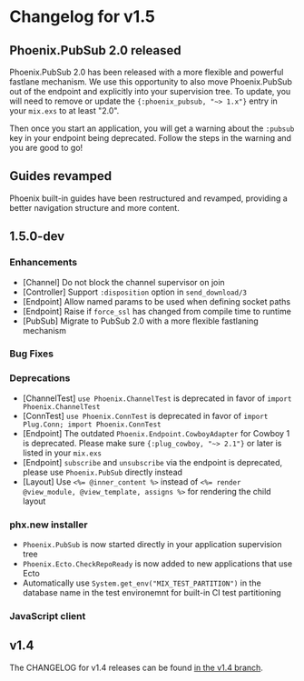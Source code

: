 # Changelog for v1.5

## Phoenix.PubSub 2.0 released

Phoenix.PubSub 2.0 has been released with a more flexible and powerful fastlane mechanism. We use this opportunity to also move Phoenix.PubSub out of the endpoint and explicitly into your supervision tree. To update, you will need to remove or update the `{:phoenix_pubsub, "~> 1.x"}` entry in your `mix.exs` to at least "2.0".

Then once you start an application, you will get a warning about the `:pubsub` key in your endpoint being deprecated. Follow the steps in the warning and you are good to go!

## Guides revamped

Phoenix built-in guides have been restructured and revamped, providing a better navigation structure and more content.

## 1.5.0-dev

### Enhancements

  * [Channel] Do not block the channel supervisor on join
  * [Controller] Support `:disposition` option in `send_download/3`
  * [Endpoint] Allow named params to be used when defining socket paths
  * [Endpoint] Raise if `force_ssl` has changed from compile time to runtime
  * [PubSub] Migrate to PubSub 2.0 with a more flexible fastlaning mechanism

### Bug Fixes

### Deprecations

  * [ChannelTest] `use Phoenix.ChannelTest` is deprecated in favor of `import Phoenix.ChannelTest`
  * [ConnTest] `use Phoenix.ConnTest` is deprecated in favor of `import Plug.Conn; import Phoenix.ConnTest`
  * [Endpoint] The outdated `Phoenix.Endpoint.CowboyAdapter` for Cowboy 1 is deprecated. Please make sure `{:plug_cowboy, "~> 2.1"}` or later is listed in your `mix.exs`
  * [Endpoint] `subscribe` and `unsubscribe` via the endpoint is deprecated, please use `Phoenix.PubSub` directly instead
  * [Layout] Use `<%= @inner_content %>` instead of `<%= render @view_module, @view_template, assigns %>` for rendering the child layout

### phx.new installer

  * `Phoenix.PubSub` is now started directly in your application supervision tree
  * `Phoenix.Ecto.CheckRepoReady` is now added to new applications that use Ecto
  * Automatically use `System.get_env("MIX_TEST_PARTITION")` in the database name in the test environemnt for built-in CI test partitioning

### JavaScript client


## v1.4

The CHANGELOG for v1.4 releases can be found [in the v1.4 branch](https://github.com/phoenixframework/phoenix/blob/v1.4/CHANGELOG.md).
